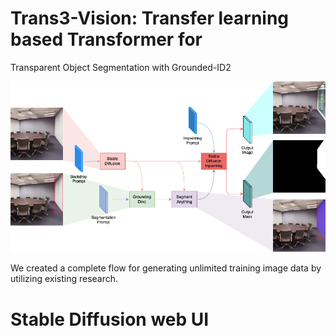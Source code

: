 # Trans3-Vision: Transfer learning based Transformer for
Transparent Object Segmentation with Grounded-ID2

![](frameworkwImage.drawio.png)


We created a complete flow for generating unlimited training image data by utilizing existing research.

# Stable Diffusion web UI



